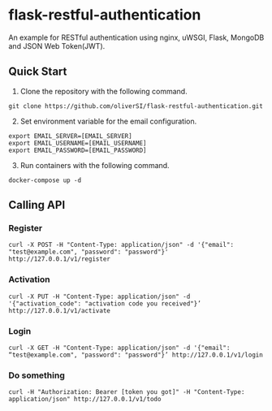 # flask-restful-authentication
An example for RESTful authentication using nginx, uWSGI, Flask, MongoDB and JSON Web Token(JWT).
## 
## Quick Start
1. Clone the repository with the following command.
```
git clone https://github.com/oliverSI/flask-restful-authentication.git
```
2. Set environment variable for the email configuration.
```
export EMAIL_SERVER=[EMAIL_SERVER]
export EMAIL_USERNAME=[EMAIL_USERNAME]
export EMAIL_PASSWORD=[EMAIL_PASSWORD]
```
3. Run containers with the following command.
```
docker-compose up -d
```

## Calling API
### Register
```
curl -X POST -H "Content-Type: application/json" -d '{"email": "test@example.com", "password": "password"}' http://127.0.0.1/v1/register
```
### Activation
```
curl -X PUT -H "Content-Type: application/json" -d '{"activation_code": "activation code you received"}’ http://127.0.0.1/v1/activate
```
### Login
```
curl -X GET -H "Content-Type: application/json" -d '{"email": “test@example.com", "password": "password"}’ http://127.0.0.1/v1/login
```
### Do something
```
curl -H "Authorization: Bearer [token you got]" -H "Content-Type: application/json" http://127.0.0.1/v1/todo
```
